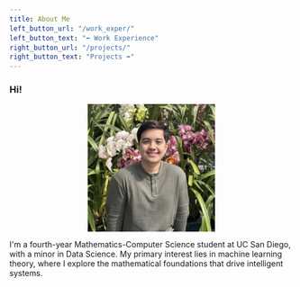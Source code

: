 ```yaml
---
title: About Me
left_button_url: "/work_exper/"
left_button_text: "⬅️ Work Experience"
right_button_url: "/projects/"
right_button_text: "Projects ➡️"
---
```


### Hi!

<div style="display: flex; flex-direction: column; align-items: center;">
  <img src="/assets/images/portrait.jpg" alt="Brighten_Picture" style="width: 45%;">
</div>

I'm a fourth-year Mathematics-Computer Science student at UC San Diego, with a minor in Data Science. My primary interest lies in machine learning theory, where I explore the mathematical foundations that drive intelligent systems.